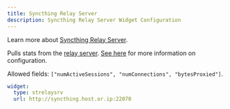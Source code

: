 ```yaml
---
title: Syncthing Relay Server
description: Syncthing Relay Server Widget Configuration
---
```


Learn more about [Syncthing Relay Server](https://github.com/syncthing/syncthing).

Pulls stats from the [relay server](https://docs.syncthing.net/users/strelaysrv.html). [See here](https://github.com/gethomepage/homepage/pull/230#issuecomment-1253053472) for more information on configuration.

Allowed fields: `["numActiveSessions", "numConnections", "bytesProxied"]`.

```yaml
widget:
  type: strelaysrv
  url: http://syncthing.host.or.ip:22070
```
